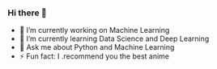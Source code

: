### Hi there 👋
- 🔭 I’m currently working on Machine Learning
- 🌱 I’m currently learning Data Science and Deep Learning
- 💬 Ask me about Python and Machine Learning
- ⚡ Fun fact: I .recommend you the best anime

